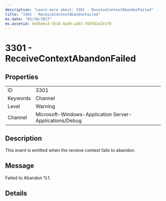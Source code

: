 ```yaml
---
description: "Learn more about: 3301 - ReceiveContextAbandonFailed"
title: "3301 - ReceiveContextAbandonFailed"
ms.date: "03/30/2017"
ms.assetid: 4495e0c4-3518-4a40-a203-760782e2b1f0
---
```

# 3301 - ReceiveContextAbandonFailed

## Properties  
  
|||  
|-|-|  
|ID|3301|  
|Keywords|Channel|  
|Level|Warning|  
|Channel|Microsoft-Windows-Application Server-Applications/Debug|  
  
## Description  

 This event is emitted when the receive context fails to abandon.  
  
## Message  

 Failed to Abandon %1.  
  
## Details
